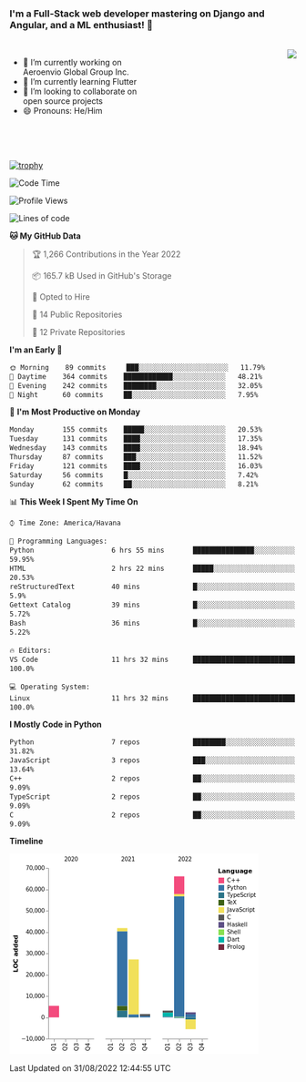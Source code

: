### I'm a Full-Stack web developer mastering on Django and Angular, and a ML enthusiast!  👋

<br/>

<img align="right" height="250"  src="https://media1.giphy.com/media/qgQUggAC3Pfv687qPC/giphy.gif?cid=ecf05e470ttfxgsj072btembitu1zn4ti3t3cdyg4jo5b3by&rid=giphy.gif&ct=g" />

 <div style="width:50%">
    <ul>
      <li>🔭 I’m currently working on Aeroenvio Global Group Inc.</li>
      <li>🌱 I’m currently learning Flutter</li>
      <li>👯 I’m looking to collaborate on open source projects</li>
      <li>😄 Pronouns: He/Him</li>
<!--       <li>⚡ Fun fact: I started my first professional project for a company as web dev without knowing any JS </li> -->
    </ul>
  </div>
  
<br/><br/><br/>

[![trophy](https://github-profile-trophy.vercel.app/?username=dfg-98&row=3&column=3&theme=monokai)](https://github.com/ryo-ma/github-profile-trophy)


<!--START_SECTION:waka-->
![Code Time](http://img.shields.io/badge/Code%20Time-422%20hrs%2039%20mins-blue)

![Profile Views](http://img.shields.io/badge/Profile%20Views-0-blue)

![Lines of code](https://img.shields.io/badge/From%20Hello%20World%20I%27ve%20Written-142%20Thousand%20lines%20of%20code-blue)

**🐱 My GitHub Data** 

> 🏆 1,266 Contributions in the Year 2022
 > 
> 📦 165.7 kB Used in GitHub's Storage 
 > 
> 💼 Opted to Hire
 > 
> 📜 14 Public Repositories 
 > 
> 🔑 12 Private Repositories  
 > 
**I'm an Early 🐤** 

```text
🌞 Morning    89 commits     ███░░░░░░░░░░░░░░░░░░░░░░   11.79% 
🌆 Daytime    364 commits    ████████████░░░░░░░░░░░░░   48.21% 
🌃 Evening    242 commits    ████████░░░░░░░░░░░░░░░░░   32.05% 
🌙 Night      60 commits     ██░░░░░░░░░░░░░░░░░░░░░░░   7.95%

```
📅 **I'm Most Productive on Monday** 

```text
Monday       155 commits    █████░░░░░░░░░░░░░░░░░░░░   20.53% 
Tuesday      131 commits    ████░░░░░░░░░░░░░░░░░░░░░   17.35% 
Wednesday    143 commits    ████░░░░░░░░░░░░░░░░░░░░░   18.94% 
Thursday     87 commits     ███░░░░░░░░░░░░░░░░░░░░░░   11.52% 
Friday       121 commits    ████░░░░░░░░░░░░░░░░░░░░░   16.03% 
Saturday     56 commits     █░░░░░░░░░░░░░░░░░░░░░░░░   7.42% 
Sunday       62 commits     ██░░░░░░░░░░░░░░░░░░░░░░░   8.21%

```


📊 **This Week I Spent My Time On** 

```text
⌚︎ Time Zone: America/Havana

💬 Programming Languages: 
Python                   6 hrs 55 mins       ███████████████░░░░░░░░░░   59.95% 
HTML                     2 hrs 22 mins       █████░░░░░░░░░░░░░░░░░░░░   20.53% 
reStructuredText         40 mins             █░░░░░░░░░░░░░░░░░░░░░░░░   5.9% 
Gettext Catalog          39 mins             █░░░░░░░░░░░░░░░░░░░░░░░░   5.72% 
Bash                     36 mins             █░░░░░░░░░░░░░░░░░░░░░░░░   5.22%

🔥 Editors: 
VS Code                  11 hrs 32 mins      █████████████████████████   100.0%

💻 Operating System: 
Linux                    11 hrs 32 mins      █████████████████████████   100.0%

```

**I Mostly Code in Python** 

```text
Python                   7 repos             ████████░░░░░░░░░░░░░░░░░   31.82% 
JavaScript               3 repos             ███░░░░░░░░░░░░░░░░░░░░░░   13.64% 
C++                      2 repos             ██░░░░░░░░░░░░░░░░░░░░░░░   9.09% 
TypeScript               2 repos             ██░░░░░░░░░░░░░░░░░░░░░░░   9.09% 
C                        2 repos             ██░░░░░░░░░░░░░░░░░░░░░░░   9.09%

```


**Timeline**

![Chart not found](https://raw.githubusercontent.com/dfg-98/dfg-98/main/charts/bar_graph.png) 


 Last Updated on 31/08/2022 12:44:55 UTC
<!--END_SECTION:waka-->

